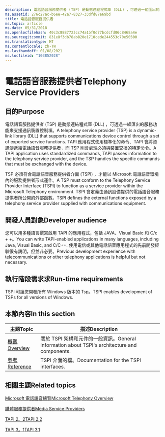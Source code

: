 ```yaml
---
description: 電話語音服務提供者 (TSP) 是動態連結程式庫 (DLL) ，可透過一組匯出的服務功能來支援通訊裝置控制項。
ms.assetid: 276c27ac-b6ee-42a7-8327-33dfd87e69bd
title: 電話語音服務提供者
ms.topic: article
ms.date: 05/31/2018
ms.openlocfilehash: 40c3c8887723cc74a1bf0d77bcdcfd06c8468a4e
ms.sourcegitcommit: 831e8f3db78ab820e1710cede244553c70e50500
ms.translationtype: MT
ms.contentlocale: zh-TW
ms.lasthandoff: 01/08/2021
ms.locfileid: "103852028"
---
```

# <a name="telephony-service-providers"></a><span data-ttu-id="1c23a-103">電話語音服務提供者</span><span class="sxs-lookup"><span data-stu-id="1c23a-103">Telephony Service Providers</span></span>

## <a name="purpose"></a><span data-ttu-id="1c23a-104">目的</span><span class="sxs-lookup"><span data-stu-id="1c23a-104">Purpose</span></span>

<span data-ttu-id="1c23a-105">電話語音服務提供者 (TSP) 是動態連結程式庫 (DLL) ，可透過一組匯出的服務功能來支援通訊裝置控制項。</span><span class="sxs-lookup"><span data-stu-id="1c23a-105">A telephony service provider (TSP) is a dynamic-link library (DLL) that supports communications device control through a set of exported service functions.</span></span> <span data-ttu-id="1c23a-106">TAPI 應用程式使用標準化的命令、TAPI 會將資訊傳遞給電話語音服務提供者，而 TSP 則會處理必須與裝置交換的特定命令。</span><span class="sxs-lookup"><span data-stu-id="1c23a-106">A TAPI application uses standardized commands, TAPI passes information to the telephony service provider, and the TSP handles the specific commands that must be exchanged with the device.</span></span>

<span data-ttu-id="1c23a-107">TSP 必須符合電話語音服務提供者介面 (TSPI) ，才能以 Microsoft 電話語音環境內的服務提供者形式運作。</span><span class="sxs-lookup"><span data-stu-id="1c23a-107">A TSP must conform to the Telephony Service Provider Interface (TSPI) to function as a service provider within the Microsoft Telephony environment.</span></span> <span data-ttu-id="1c23a-108">TSPI 會定義由通訊設備提供的電話語音服務提供者所公開的外部函數。</span><span class="sxs-lookup"><span data-stu-id="1c23a-108">TSPI defines the external functions exposed by a telephony service provider supplied with communications equipment.</span></span>

## <a name="developer-audience"></a><span data-ttu-id="1c23a-109">開發人員對象</span><span class="sxs-lookup"><span data-stu-id="1c23a-109">Developer audience</span></span>

<span data-ttu-id="1c23a-110">您可以用多種語言撰寫啟用 TAPI 的應用程式，包括 JAVA、Visual Basic 和 C/c + +。</span><span class="sxs-lookup"><span data-stu-id="1c23a-110">You can write TAPI-enabled applications in many languages, including Java, Visual Basic, and C/C++.</span></span> <span data-ttu-id="1c23a-111">使用電信或其他電話語音應用程式的先前開發經驗很有説明，但並非必要。</span><span class="sxs-lookup"><span data-stu-id="1c23a-111">Previous development experience with telecommunications or other telephony applications is helpful but not necessary.</span></span>

## <a name="run-time-requirements"></a><span data-ttu-id="1c23a-112">執行階段需求求</span><span class="sxs-lookup"><span data-stu-id="1c23a-112">Run-time requirements</span></span>

<span data-ttu-id="1c23a-113">TSPI 可讓您開發所有 Windows 版本的 Tsp。</span><span class="sxs-lookup"><span data-stu-id="1c23a-113">TSPI enables development of TSPs for all versions of Windows.</span></span>

## <a name="in-this-section"></a><span data-ttu-id="1c23a-114">本節內容</span><span class="sxs-lookup"><span data-stu-id="1c23a-114">In this section</span></span>



| <span data-ttu-id="1c23a-115">主題</span><span class="sxs-lookup"><span data-stu-id="1c23a-115">Topic</span></span>                                                                | <span data-ttu-id="1c23a-116">描述</span><span class="sxs-lookup"><span data-stu-id="1c23a-116">Description</span></span>                                                              |
|----------------------------------------------------------------------|--------------------------------------------------------------------------|
| [<span data-ttu-id="1c23a-117">概觀</span><span class="sxs-lookup"><span data-stu-id="1c23a-117">Overview</span></span>](about-the-telephony-service-provider-tsp-.md)<br/> | <span data-ttu-id="1c23a-118">關於 TSPI 架構和元件的一般資訊。</span><span class="sxs-lookup"><span data-stu-id="1c23a-118">General information about TSPI's architecture and components.</span></span><br/> |
| [<span data-ttu-id="1c23a-119">參考</span><span class="sxs-lookup"><span data-stu-id="1c23a-119">Reference</span></span>](tspi-reference.md)<br/>                           | <span data-ttu-id="1c23a-120">TSPI 介面的檔。</span><span class="sxs-lookup"><span data-stu-id="1c23a-120">Documentation for the TSPI interfaces.</span></span><br/>                        |



 

## <a name="related-topics"></a><span data-ttu-id="1c23a-121">相關主題</span><span class="sxs-lookup"><span data-stu-id="1c23a-121">Related topics</span></span>

<dl> <dt>

[<span data-ttu-id="1c23a-122">Microsoft 電話語音總覽</span><span class="sxs-lookup"><span data-stu-id="1c23a-122">Microsoft Telephony Overview</span></span>](./microsoft-telephony-overview.md)
</dt> <dt>

[<span data-ttu-id="1c23a-123">媒體服務提供者</span><span class="sxs-lookup"><span data-stu-id="1c23a-123">Media Service Providers</span></span>](./media-service-providers-start-page.md)
</dt> <dt>

[<span data-ttu-id="1c23a-124">TAPI 2。2</span><span class="sxs-lookup"><span data-stu-id="1c23a-124">TAPI 2.2</span></span>](./tapi-2-2-start-page.md)
</dt> <dt>

[<span data-ttu-id="1c23a-125">TAPI 3。1</span><span class="sxs-lookup"><span data-stu-id="1c23a-125">TAPI 3.1</span></span>](./tapi-3-1-start-page.md)
</dt> </dl>

 

